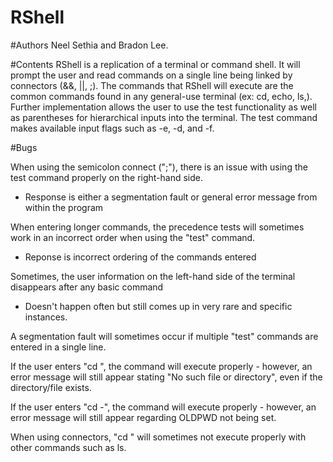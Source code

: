 # RShell
#Authors 
Neel Sethia and Bradon Lee.

#Contents
RShell is a replication of a terminal or command shell. 
It will prompt the user and read commands on a single line
being linked by connectors (&&, ||, ;). The commands that
RShell will execute are the common commands found 
in any general-use terminal (ex: cd, echo, ls,). 
Further implementation allows the user to use the test
functionality as well as parentheses for hierarchical 
inputs into the terminal. The test command makes available input
flags such as -e, -d, and -f. 

#Bugs

When using the semicolon connect (";"), there is an issue with using the test command properly on the right-hand side. 
  - Response is either a segmentation fault or general error message from within the program
  
When entering longer commands, the precedence tests will sometimes work in an incorrect order when using the "test" command.
  - Reponse is incorrect ordering of the commands entered
  
Sometimes, the user information on the left-hand side of the terminal disappears after any basic command
  - Doesn't happen often but still comes up in very rare and specific instances.
  
A segmentation fault will sometimes occur if multiple "test" commands are entered in a single line. 

If the user enters "cd <path>", the command will execute properly - however, an error message will still appear stating "No such file or directory", even if the directory/file exists. 

If the user enters "cd -", the command will execute properly - however, an error message will still appear regarding OLDPWD not being set.

When using connectors, "cd <path>" will sometimes not execute properly with other commands such as ls. 

